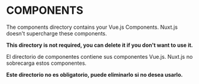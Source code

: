 # COMPONENTS

The components directory contains your Vue.js Components.
Nuxt.js doesn't supercharge these components.

**This directory is not required, you can delete it if you don't want to use it.**

El directorio de componentes contiene sus componentes Vue.js.
Nuxt.js no sobrecarga estos componentes.

**Este directorio no es obligatorio, puede eliminarlo si no desea usarlo.**